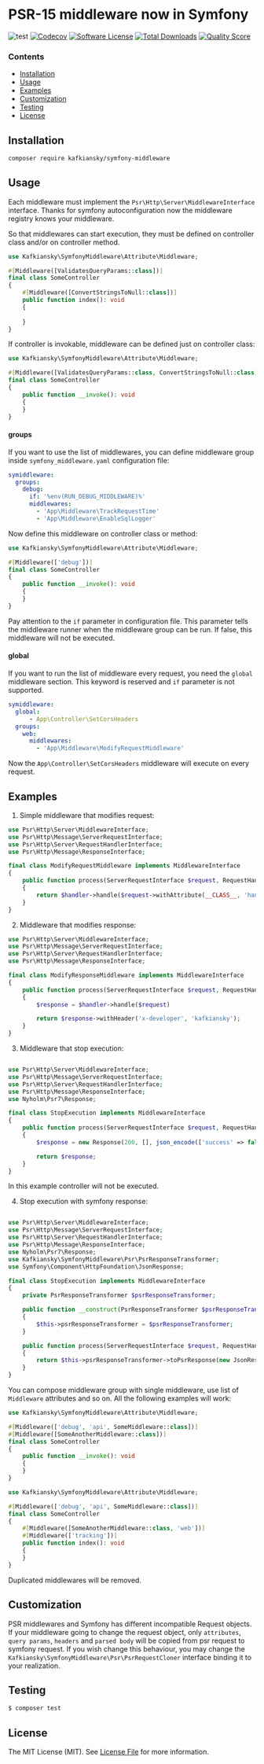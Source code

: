 # PSR-15 middleware now in Symfony

![test](https://github.com/kafkiansky/symfony-middleware/workflows/test/badge.svg?event=push)
[![Codecov](https://codecov.io/gh/kafkiansky/symfony-middleware/branch/master/graph/badge.svg)](https://codecov.io/gh/kafkiansky/symfony-middleware)
[![Software License](https://img.shields.io/badge/license-MIT-brightgreen.svg?style=flat-square)](LICENSE.md)
[![Total Downloads](https://img.shields.io/packagist/dt/kafkiansky/symfony-middleware.svg?style=flat-square)](https://packagist.org/packages/kafkiansky/symfony-middleware)
[![Quality Score](https://img.shields.io/scrutinizer/g/kafkiansky/symfony-middleware.svg?style=flat-square)](https://scrutinizer-ci.com/g/kafkiansky/symfony-middleware)


### Contents

- [Installation](#installation)
- [Usage](#usage)
- [Examples](#examples)
- [Customization](#customization)
- [Testing](#testing)
- [License](#license)

## Installation


```bash
composer require kafkiansky/symfony-middleware
```

## Usage

Each middleware must implement the `Psr\Http\Server\MiddlewareInterface` interface. Thanks for symfony autoconfiguration now the middleware registry knows your middleware.

So that middlewares can start execution, they must be defined on controller class and/or on controller method.

```php
use Kafkiansky\SymfonyMiddleware\Attribute\Middleware;

#[Middleware([ValidatesQueryParams::class])]
final class SomeController
{
    #[Middleware([ConvertStringsToNull::class])]
    public function index(): void
    {
        
    }
}
```

If controller is invokable, middleware can be defined just on controller class:

```php
use Kafkiansky\SymfonyMiddleware\Attribute\Middleware;

#[Middleware([ValidatesQueryParams::class, ConvertStringsToNull::class])]
final class SomeController
{
    public function __invoke(): void
    {
    }
}
```

#### groups

If you want to use the list of middlewares, you can define middleware group inside `symfony_middleware.yaml` configuration file:

```yaml
symiddleware:
  groups:
    debug:
      if: '%env(RUN_DEBUG_MIDDLEWARE)%'
      middlewares:
        - 'App\Middleware\TrackRequestTime'
        - 'App\Middleware\EnableSqlLogger'
```

Now define this middleware on controller class or method:

```php
use Kafkiansky\SymfonyMiddleware\Attribute\Middleware;

#[Middleware(['debug'])]
final class SomeController
{
    public function __invoke(): void
    {
    }
}
```

Pay attention to the `if` parameter in configuration file. This parameter tells the middleware runner when the middleware group can be run.
If false, this middleware will not be executed.

#### global

If you want to run the list of middleware every request, you need the `global` middleware section. This keyword is reserved and `if` parameter is not supported.

```yaml
symiddleware:
  global:
      - App\Controller\SetCorsHeaders
  groups:
    web:
      middlewares:
        - 'App\Middleware\ModifyRequestMiddleware'
```

Now the `App\Controller\SetCorsHeaders` middleware will execute on every request.

## Examples

1. Simple middleware that modifies request:

```php
use Psr\Http\Server\MiddlewareInterface;
use Psr\Http\Message\ServerRequestInterface;
use Psr\Http\Server\RequestHandlerInterface;
use Psr\Http\Message\ResponseInterface;

final class ModifyRequestMiddleware implements MiddlewareInterface
{
    public function process(ServerRequestInterface $request, RequestHandlerInterface $handler): ResponseInterface
    {
        return $handler->handle($request->withAttribute(__CLASS__, 'handled'))
    }
}
```

2. Middleware that modifies response:

```php
use Psr\Http\Server\MiddlewareInterface;
use Psr\Http\Message\ServerRequestInterface;
use Psr\Http\Server\RequestHandlerInterface;
use Psr\Http\Message\ResponseInterface;

final class ModifyResponseMiddleware implements MiddlewareInterface
{
    public function process(ServerRequestInterface $request, RequestHandlerInterface $handler): ResponseInterface
    {
        $response = $handler->handle($request)

        return $response->withHeader('x-developer', 'kafkiansky');
    }
}
```

3. Middleware that stop execution:

```php

use Psr\Http\Server\MiddlewareInterface;
use Psr\Http\Message\ServerRequestInterface;
use Psr\Http\Server\RequestHandlerInterface;
use Psr\Http\Message\ResponseInterface;
use Nyholm\Psr7\Response;

final class StopExecution implements MiddlewareInterface
{
    public function process(ServerRequestInterface $request, RequestHandlerInterface $handler): ResponseInterface
    {
        $response = new Response(200, [], json_encode(['success' => false]));

        return $response;
    }
}
```

In this example controller will not be executed.

4. Stop execution with symfony response:

```php

use Psr\Http\Server\MiddlewareInterface;
use Psr\Http\Message\ServerRequestInterface;
use Psr\Http\Server\RequestHandlerInterface;
use Psr\Http\Message\ResponseInterface;
use Nyholm\Psr7\Response;
use Kafkiansky\SymfonyMiddleware\Psr\PsrResponseTransformer;
use Symfony\Component\HttpFoundation\JsonResponse;

final class StopExecution implements MiddlewareInterface
{
    private PsrResponseTransformer $psrResponseTransformer;

    public function __construct(PsrResponseTransformer $psrResponseTransformer)
    {
        $this->psrResponseTransformer = $psrResponseTransformer;        
    }

    public function process(ServerRequestInterface $request, RequestHandlerInterface $handler): ResponseInterface
    {
        return $this->psrResponseTransformer->toPsrResponse(new JsonResponse(['success' => false]));
    }
}
```

You can compose middleware group with single middleware, use list of `Middleware` attributes and so on. All the following examples will work:

```php
use Kafkiansky\SymfonyMiddleware\Attribute\Middleware;

#[Middleware(['debug', 'api', SomeMiddleware::class])]
#[Middleware([SomeAnotherMiddleware::class])]
final class SomeController
{
    public function __invoke(): void
    {
    }
}
```

```php
use Kafkiansky\SymfonyMiddleware\Attribute\Middleware;

#[Middleware(['debug', 'api', SomeMiddleware::class])]
final class SomeController
{
    #[Middleware([SomeAnotherMiddleware::class, 'web'])]
    #[Middleware(['tracking'])]
    public function index(): void
    {
    }
}
```

Duplicated middlewares will be removed.

## Customization

PSR middlewares and Symfony has different incompatible Request objects. If your middleware going to change the request object,
only `attributes`, `query params`, `headers` and `parsed body` will be copied from psr request to symfony request.
If you wish change this behaviour, you may change the `Kafkiansky\SymfonyMiddleware\Psr\PsrRequestCloner` interface binding it to your realization.

## Testing

``` bash
$ composer test
```  

## License

The MIT License (MIT). See [License File](LICENSE.md) for more information.
